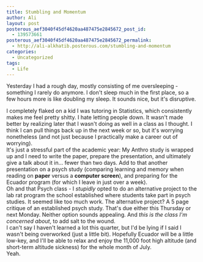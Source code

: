 ```yaml
---
title: Stumbling and Momentum
author: Ali
layout: post
posterous_aef3040f45df4620aa487475e2845672_post_id:
  - 139573661
posterous_aef3040f45df4620aa487475e2845672_permalink:
  - http://ali-alkhatib.posterous.com/stumbling-and-momentum
categories:
  - Uncategorized
tags:
  - Life
---
```

Yesterday I had a rough day, mostly consisting of me oversleeping - something I rarely do anymore. I don't sleep much in the first place, so a few hours more is like doubling my sleep. It sounds nice, but it's disruptive. 
<div>
  I completely flaked on a kid I was tutoring in Statistics, which consistently makes me feel pretty shitty. I hate letting people down. It wasn't made better by realizing later that I wasn't doing as well in a class as I thought. I think I can pull things back up in the next week or so, but it's worrying nonetheless (and not just because I practically make a career out of worrying).
</div>

<div>
  It's just a stressful part of the academic year: My Anthro study is wrapped up and I need to write the paper, prepare the presentation, and ultimately give a talk about it in... fewer than two days. Add to that another presentation on a psych study (comparing learning and memory when reading on <b>paper</b> versus a <b>computer screen</b>), and preparing for the Ecuador program (for which I leave in just over a week).
</div>

<div>
  Oh and that Psych class - I <i>stupidly</i> opted to do an alternative project to the lab rat program the school established where students take part in psych studies. It seemed like too much work. The alternative project? A 5 page critique of an established psych study. That's due either this Thursday or next Monday. Neither option sounds appealing. And <i>this is the class I'm concerned about</i>, to add salt to the wound.
</div>

<div>
  I can't say I haven't learned a lot this quarter, but I'd be lying if I said I wasn't being overworked (just a little bit). Hopefully Ecuador will be a little low-key, and I'll be able to relax and enjoy the 11,000 foot high altitude (and short-term altitude sickness) for the whole month of July.
</div>

<div>
  Yeah.
</div>
